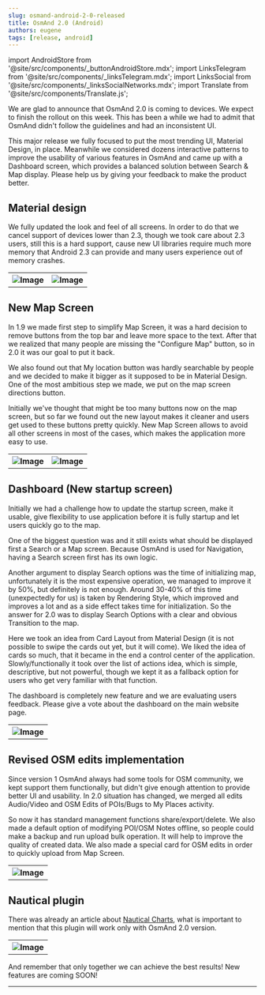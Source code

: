 ```yaml
---
slug: osmand-android-2-0-released
title: OsmAnd 2.0 (Android)
authors: eugene
tags: [release, android]
---
```

import AndroidStore from '@site/src/components/_buttonAndroidStore.mdx';
import LinksTelegram from '@site/src/components/_linksTelegram.mdx';
import LinksSocial from '@site/src/components/_linksSocialNetworks.mdx';
import Translate from '@site/src/components/Translate.js';

We are glad to announce that OsmAnd 2.0 is coming to devices. We expect to finish the rollout on this week. This has been a while we had to admit that OsmAnd didn't follow the guidelines and had an inconsistent UI. 

This major release we fully focused to put the most trending UI, Material Design, in place. Meanwhile we considered dozens interactive patterns to improve the usability of various features in OsmAnd and came up with a Dashboard screen, which provides a balanced solution between Search & Map display. Please help us by giving your feedback to make the product better.

<!--truncate-->

## Material design

We fully updated the look and feel of all screens. In order to do that we cancel support of devices lower than 2.3, though we took care about 2.3 users, still this is a hard support, cause new UI libraries require much more memory that Android 2.3 can provide and many users experience out of memory crashes. 

<table class="blogimage">
  <tr>
    <th><img src={require('./Tracks.png').default} alt="Image"/></th>
    <th><img src={require('./POI_Search.png').default} alt="Image"/></th>
      </tr>
</table> 

## New Map Screen

In 1.9 we made first step to simplify Map Screen, it was a hard decision to remove buttons from the top bar and leave more space to the text. After that we realized that many people are missing the "Configure Map" button, so in 2.0 it was our goal to put it back. 

We also found out that My location button was hardly searchable by people and we decided to make it bigger as it supposed to be in Material Design. One of the most ambitious step we made, we put on the map screen directions button. 

Initially we've thought that might be too many buttons now on the map screen, but so far we found out the new layout makes it cleaner and users get used to these buttons pretty quickly. New Map Screen allows to avoid all other screens in most of the cases, which makes the application more easy to use.

<table class="blogimage">
  <tr>
    <th><img src={require('./Map.png').default} alt="Image"/></th>
    <th><img src={require('./Route_Preparation.png').default} alt="Image"/></th>
      </tr>
</table> 

## Dashboard (New startup screen)

Initially we had a challenge how to update the startup screen, make it usable, give flexibility to use application before it is fully startup and let users quickly go to the map. 

One of the biggest question was and it still exists what should be displayed first a Search or a Map screen. Because OsmAnd is used for Navigation, having a Search screen first has its own logic. 

Another argument to display Search options was the time of initializing map, unfortunately it is the most expensive operation, we managed to improve it by 50%, but definitely is not enough. Around 30-40% of this time (unexpectedly for us) is taken by Rendering Style, which improved and improves a lot and as a side effect takes time for initialization. So the answer for 2.0 was to display Search Options with a clear and obvious Transition to the map. 

Here we took an idea from Card Layout from Material Design (it is not possible to swipe the cards out yet, but it will come). We liked the idea of cards so much, that it became in the end a control center of the application. Slowly/functionally it took over the list of actions idea, which is simple, descriptive, but not powerful, though we kept it as a fallback option for users who get very familiar with that function.

The dashboard is completely new feature and we are evaluating users feedback. Please give a vote about the dashboard on the main website page.

<table class="blogimage">
  <tr>
    <th><img src={require('./Dashboard.png').default} alt="Image"/></th>
      </tr>
</table> 

## Revised OSM edits implementation

Since version 1 OsmAnd always had some tools for OSM community, we kept support them functionally, but didn't give enough attention to provide better UI and usability. In 2.0 situation has changed, we merged all edits Audio/Video and OSM Edits of POIs/Bugs to My Places activity. 

So now it has standard management functions share/export/delete. We also made a default option of modifying POI/OSM Notes offline, so people could make a backup and run upload bulk operation. It will help to improve the quality of created data. We also made a special card for OSM edits in order to quickly upload from Map Screen.

<table class="blogimage">
  <tr>
    <th><img src={require('./Edits.png').default} alt="Image"/></th>
      </tr>
</table> 

## Nautical plugin

There was already an article about <a href="http://osmand.net/blog?id=nautical-charts">Nautical Charts</a>, what is important to mention that this plugin will work only with OsmAnd 2.0 version.

<table class="blogimage">
  <tr>
    <th><img src={require('./Nautical_Plugin.png').default} alt="Image"/></th>
      </tr>
</table> 

And remember that only together we can achieve the best results!
New features are coming SOON!

____________________________ 

<LinksSocial/>



<LinksTelegram/>
<AndroidStore/>